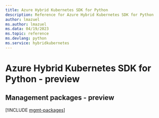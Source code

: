 ```yaml
---
title: Azure Hybrid Kubernetes SDK for Python
description: Reference for Azure Hybrid Kubernetes SDK for Python
author: lmazuel
ms.author: lmazuel
ms.data: 04/19/2023
ms.topic: reference
ms.devlang: python
ms.service: hybridkubernetes
---
```

# Azure Hybrid Kubernetes SDK for Python - preview

## Management packages - preview
[!INCLUDE [mgmt-packages](hybrid-kubernetes-mgmt-index.md)]